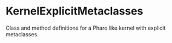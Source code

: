 # KernelExplicitMetaclasses
Class and method definitions for a Pharo like kernel with explicit metaclasses.
